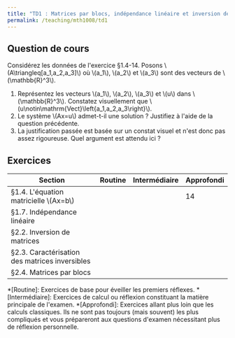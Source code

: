 ```yaml
---
title: "TD1 : Matrices par blocs, indépendance linéaire et inversion de matrices"
permalink: /teaching/mth1008/td1
---
```


## Question de cours

Considérez les données de l'exercice §1.4-14. Posons \\(A\triangleq[a_1,a_2,a_3]\\) où \\(a_1\\), \\(a_2\\) et \\(a_3\\) sont des vecteurs de \\(\mathbb{R}^3\\).

1. Représentez les vecteurs \\(a_1\\), \\(a_2\\), \\(a_3\\) et \\(u\\) dans \\(\mathbb{R}^3\\). Constatez visuellement que \\(u\notin\mathrm{Vect}\left\{a_1,a_2,a_3\right\}\\).
2. Le système \\(Ax=u\\) admet-t-il une solution ? Justifiez à l'aide de la question précédente.
3. La justification passée est basée sur un constat visuel et n'est donc pas assez rigoureuse. Quel argument est attendu ici ?

## Exercices

| Section                                        | Routine | Intermédiaire | Approfondi |
| ---------------------------------------------- | ------- | ------------- | ---------- |
| §1.4. L'équation matricielle \\(Ax=b\\)        |         |               | 14         |
| §1.7. Indépendance linéaire                    |         |               |            |
| §2.2. Inversion de matrices                    |         |               |            |
| §2.3. Caractérisation des matrices inversibles |         |               |            |
| §2.4. Matrices par blocs                       |         |               |            |


*[Routine]: Exercices de base pour éveiller les premiers réflexes.
*[Intermédiaire]: Exercices de calcul ou réflexion constituant la matière principale de l'examen.
*[Approfondi]: Exercices allant plus loin que les calculs classiques. Ils ne sont pas toujours (mais souvent) les plus compliqués et vous prépareront aux questions d'examen nécessitant plus de réflexion personnelle.